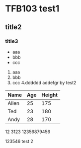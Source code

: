 # TFB103   test1
## title2
### title3
- aaa
- bbb
- ccc
1. aaa
2. bbb
3. ccc
4.dddddd  addefgr  by test2

Name|Age|Height
----|---|------
Allen|25|175
Ted|23|180
Andy|28|170


12
3123
12356879456



123546 test 2
